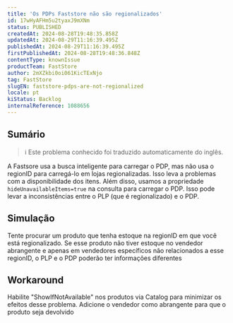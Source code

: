```yaml
---
title: 'Os PDPs Faststore não são regionalizados'
id: 17wHyAFHm5u2tyaxJ9mXNm
status: PUBLISHED
createdAt: 2024-08-28T19:48:35.858Z
updatedAt: 2024-08-29T11:16:39.495Z
publishedAt: 2024-08-29T11:16:39.495Z
firstPublishedAt: 2024-08-28T19:48:36.848Z
contentType: knownIssue
productTeam: FastStore
author: 2mXZkbi0oi061KicTExNjo
tag: FastStore
slugEN: faststore-pdps-are-not-regionalized
locale: pt
kiStatus: Backlog
internalReference: 1088656
---
```


## Sumário

>ℹ️ Este problema conhecido foi traduzido automaticamente do inglês.


A Fastsore usa a busca inteligente para carregar o PDP, mas não usa o regionID para carregá-lo em lojas regionalizadas. Isso leva a problemas com a disponibilidade dos itens. Além disso, usamos a propriedade `hideUnavailableItems=true` na consulta para carregar o PDP. Isso pode levar a inconsistências entre o PLP (que é regionalizado) e o PDP.

## Simulação


Tente procurar um produto que tenha estoque na regionID em que você está regionalizado. Se esse produto não tiver estoque no vendedor abrangente e apenas em vendedores específicos não relacionados a esse regionID, o PLP e o PDP poderão ter informações diferentes

## Workaround


Habilite "ShowIfNotAvailable" nos produtos via Catalog para minimizar os efeitos desse problema.
Adicione o vendedor como abrangente para que o produto seja devolvido




